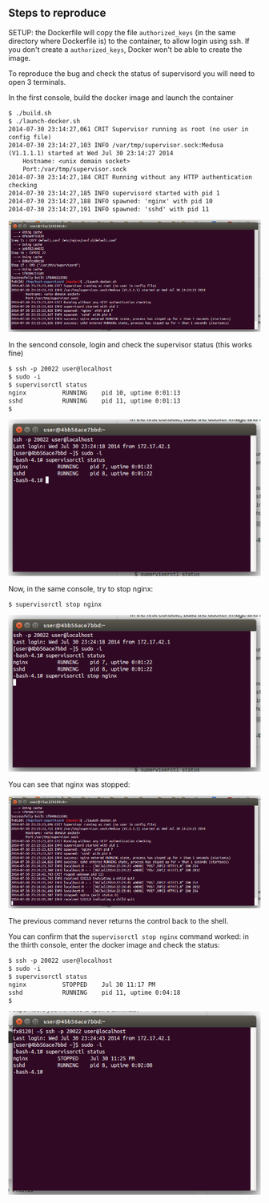 Steps to reproduce
------------------

SETUP: the Dockerfile will copy the file `authorized_keys` (in the same directory where Dockerfile is) to the container, to allow login using ssh. If you
don't create a `authorized_keys`, Docker won't be able to create the image.

To reproduce the bug and check the status of supervisord you will need to open 3 terminals.

In the first console, build the docker image and launch the container

    $ ./build.sh
    $ ./launch-docker.sh 
    2014-07-30 23:14:27,061 CRIT Supervisor running as root (no user in config file)
    2014-07-30 23:14:27,103 INFO /var/tmp/supervisor.sock:Medusa (V1.1.1.1) started at Wed Jul 30 23:14:27 2014
    	Hostname: <unix domain socket>
    	Port:/var/tmp/supervisor.sock
    2014-07-30 23:14:27,184 CRIT Running without any HTTP authentication checking
    2014-07-30 23:14:27,185 INFO supervisord started with pid 1
    2014-07-30 23:14:27,188 INFO spawned: 'nginx' with pid 10
    2014-07-30 23:14:27,191 INFO spawned: 'sshd' with pid 11

![Screenshot](https://raw.githubusercontent.com/hgdeoro/test-supervisord/master/screenshot01.png)


In the sencond console, login and check the supervisor status (this works fine)

    $ ssh -p 20022 user@localhost
    $ sudo -i
    $ supervisorctl status
    nginx          RUNNING    pid 10, uptime 0:01:13
    sshd           RUNNING    pid 11, uptime 0:01:13
    $

![Screenshot](https://raw.githubusercontent.com/hgdeoro/test-supervisord/master/screenshot02.png)

Now, in the same console, try to stop nginx:

    $ supervisorctl stop nginx

![Screenshot](https://raw.githubusercontent.com/hgdeoro/test-supervisord/master/screenshot03.png)


You can see that nginx was stopped:

![Screenshot](https://raw.githubusercontent.com/hgdeoro/test-supervisord/master/screenshot04.png)

The previous command never returns the control back to the shell.

You can confirm that the `supervisorctl stop nginx` command worked: in the thirth console, enter the docker image and check the status:

    $ ssh -p 20022 user@localhost
    $ sudo -i
    $ supervisorctl status
    nginx          STOPPED    Jul 30 11:17 PM
    sshd           RUNNING    pid 11, uptime 0:04:18
    $

![Screenshot](https://raw.githubusercontent.com/hgdeoro/test-supervisord/master/screenshot05.png)


